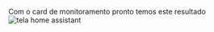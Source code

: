Com o card de monitoramento pronto temos este resultado
![tela home assistant](https://user-images.githubusercontent.com/78700759/183754982-367427dd-b10e-476e-8d99-bd416f42bc08.png)
